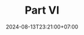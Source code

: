 ---
weight: 5100
title: "Part VI"
description: "Event Sourcing"
icon: "book"
date: "2024-08-13T23:21:00+07:00"
lastmod: "2024-08-13T23:21:00+07:00"
draft: false
toc: true
---